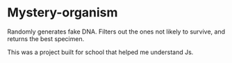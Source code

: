 # Mystery-organism
Randomly generates fake DNA.
Filters out the ones not likely to survive, and returns the best specimen.

This was a project built for school that helped me understand Js.
